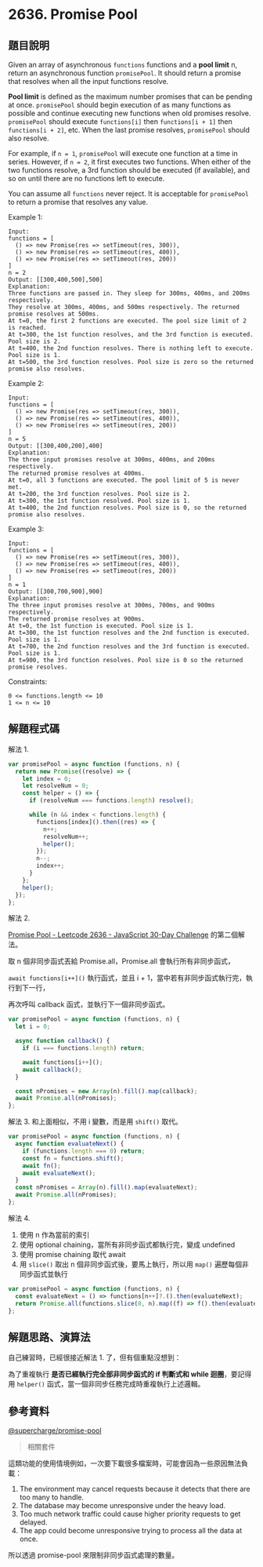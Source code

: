 # 2636. Promise Pool

## 題目說明

Given an array of asynchronous `functions` functions and a **pool limit** n, return an asynchronous function `promisePool`. It should return a promise that resolves when all the input functions resolve.

**Pool limit** is defined as the maximum number promises that can be pending at once. `promisePool` should begin execution of as many functions as possible and continue executing new functions when old promises resolve. `promisePool` should execute `functions[i]` then `functions[i + 1]` then `functions[i + 2]`, etc. When the last promise resolves, `promisePool` should also resolve.

For example, if `n = 1`, `promisePool` will execute one function at a time in series. However, if `n = 2`, it first executes two functions. When either of the two functions resolve, a 3rd function should be executed (if available), and so on until there are no functions left to execute.

You can assume all `functions` never reject. It is acceptable for `promisePool` to return a promise that resolves any value.

Example 1:

```
Input: 
functions = [
  () => new Promise(res => setTimeout(res, 300)),
  () => new Promise(res => setTimeout(res, 400)),
  () => new Promise(res => setTimeout(res, 200))
]
n = 2
Output: [[300,400,500],500]
Explanation:
Three functions are passed in. They sleep for 300ms, 400ms, and 200ms respectively.
They resolve at 300ms, 400ms, and 500ms respectively. The returned promise resolves at 500ms.
At t=0, the first 2 functions are executed. The pool size limit of 2 is reached.
At t=300, the 1st function resolves, and the 3rd function is executed. Pool size is 2.
At t=400, the 2nd function resolves. There is nothing left to execute. Pool size is 1.
At t=500, the 3rd function resolves. Pool size is zero so the returned promise also resolves.
```

Example 2:

```
Input:
functions = [
  () => new Promise(res => setTimeout(res, 300)),
  () => new Promise(res => setTimeout(res, 400)),
  () => new Promise(res => setTimeout(res, 200))
]
n = 5
Output: [[300,400,200],400]
Explanation:
The three input promises resolve at 300ms, 400ms, and 200ms respectively.
The returned promise resolves at 400ms.
At t=0, all 3 functions are executed. The pool limit of 5 is never met.
At t=200, the 3rd function resolves. Pool size is 2.
At t=300, the 1st function resolved. Pool size is 1.
At t=400, the 2nd function resolves. Pool size is 0, so the returned promise also resolves.
```

Example 3:

```
Input:
functions = [
  () => new Promise(res => setTimeout(res, 300)),
  () => new Promise(res => setTimeout(res, 400)),
  () => new Promise(res => setTimeout(res, 200))
]
n = 1
Output: [[300,700,900],900]
Explanation:
The three input promises resolve at 300ms, 700ms, and 900ms respectively.
The returned promise resolves at 900ms.
At t=0, the 1st function is executed. Pool size is 1.
At t=300, the 1st function resolves and the 2nd function is executed. Pool size is 1.
At t=700, the 2nd function resolves and the 3rd function is executed. Pool size is 1.
At t=900, the 3rd function resolves. Pool size is 0 so the returned promise resolves.
```

Constraints:

```
0 <= functions.length <= 10
1 <= n <= 10
```

## 解題程式碼

解法 1.

```javascript
var promisePool = async function (functions, n) {
  return new Promise((resolve) => {
    let index = 0;
    let resolveNum = 0;
    const helper = () => {
      if (resolveNum === functions.length) resolve();

      while (n && index < functions.length) {
        functions[index]().then((res) => {
          n++;
          resolveNum++;
          helper();
        });
        n--;
        index++;
      }
    };
    helper();
  });
};
```

解法 2.

[Promise Pool - Leetcode 2636 - JavaScript 30-Day Challenge](https://youtu.be/DB8pAAg-9xw) 的第二個解法。

取 n 個非同步函式丟給 Promise.all，Promise.all 會執行所有非同步函式，

`await functions[i++]()` 執行函式，並且 i + 1，當中若有非同步函式執行完，執行到下一行，

再次呼叫 callback 函式，並執行下一個非同步函式。

```javascript
var promisePool = async function (functions, n) {
  let i = 0;

  async function callback() {
    if (i === functions.length) return;

    await functions[i++]();
    await callback();
  }

  const nPromises = new Array(n).fill().map(callback);
  await Promise.all(nPromises);
};
```

解法 3. 和上面相似，不用 i 變數，而是用 `shift()` 取代。

```javascript
var promisePool = async function (functions, n) {
  async function evaluateNext() {
    if (functions.length === 0) return;
    const fn = functions.shift();
    await fn();
    await evaluateNext();
  }
  const nPromises = Array(n).fill().map(evaluateNext);
  await Promise.all(nPromises);
};
```

解法 4.

1. 使用 n 作為當前的索引
2. 使用 optional chaining，當所有非同步函式都執行完，變成 undefined
3. 使用 promise chaining 取代 await
4. 用 `slice()` 取出 n 個非同步函式後，要馬上執行，所以用 `map()` 遍歷每個非同步函式並執行

```javascript
var promisePool = async function (functions, n) {
  const evaluateNext = () => functions[n++]?.().then(evaluateNext);
  return Promise.all(functions.slice(0, n).map((f) => f().then(evaluateNext)));
};
```

## 解題思路、演算法

自己練習時，已經很接近解法 1. 了，但有個重點沒想到：

為了重複執行 **是否已經執行完全部非同步函式的 if 判斷式和 while 迴圈**，要記得用 `helper()` 函式，當一個非同步任務完成時重複執行上述邏輯。

## 參考資料

[@supercharge/promise-pool](https://www.npmjs.com/package/@supercharge/promise-pool)

> 相關套件

這類功能的使用情境例如，一次要下載很多檔案時，可能會因為一些原因無法負載：

1. The environment may cancel requests because it detects that there are too many to handle.
2. The database may become unresponsive under the heavy load.
3. Too much network traffic could cause higher priority requests to get delayed.
4. The app could become unresponsive trying to process all the data at once.

所以透過 promise-pool 來限制非同步函式處理的數量。
